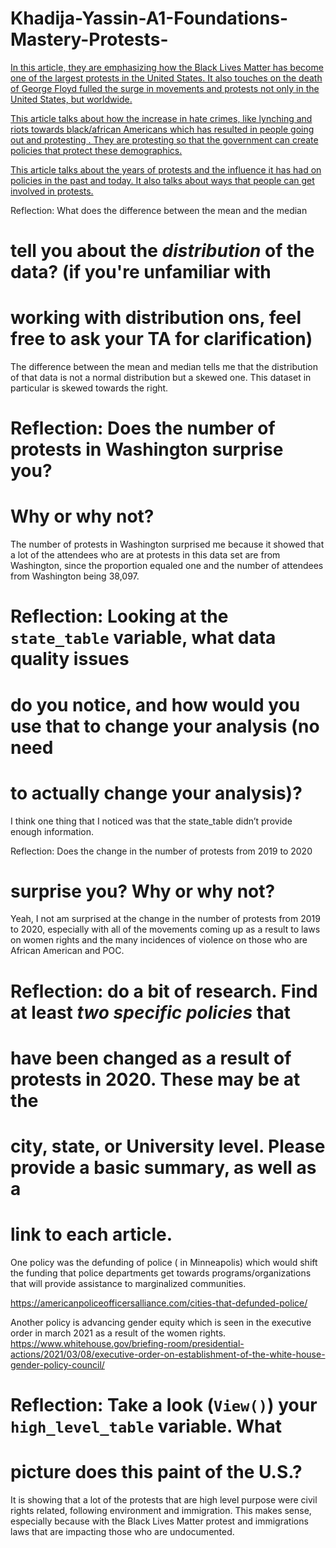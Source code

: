 # Khadija-Yassin-A1-Foundations-Mastery-Protests-
[In this article, they are emphasizing how the Black Lives Matter has become one of the largest protests in the United States. It also touches on the death of George Floyd fulled the surge in movements and protests not only in the United States, but worldwide.](https://www.nytimes.com/interactive/2020/07/03/us/george-floyd-protests-crowd-size.html)

[This article talks about how the increase in hate crimes, like lynching and riots towards black/african Americans which has resulted in people going out and protesting . They are protesting so that the government can create policies that protect these demographics.  ](https://www.brookings.edu/blog/how-we-rise/2021/06/09/pandemics-and-protests-america-has-experienced-racism-like-this-before/)

[This article talks about the years of protests and the influence it has had on policies in the past and today. It also talks about ways that people can get involved in protests.](https://www.adl.org/education/resources/tools-and-strategies/the-purpose-and-power-of-protest)

Reflection: What does the difference between the mean and the median
# tell you about the *distribution* of the data? (if you're unfamiliar with
# working with distribution ons, feel free to ask your TA for clarification)

The difference between the mean and median tells me that the distribution of that data is not a normal distribution but a skewed one. This dataset in particular is skewed towards the right. 

# Reflection: Does the number of protests in Washington surprise you?
# Why or why not?

The number of protests in Washington surprised me because it showed that a lot of the attendees who are at protests in this data set are from Washington, since the proportion equaled one and the number of attendees from Washington being 38,097. 

# Reflection: Looking at the `state_table` variable, what data quality issues
# do you notice, and how would you use that to change your analysis (no need
# to actually change your analysis)?

I think one thing that I noticed was that the state_table didn’t provide enough information.

Reflection: Does the change in the number of protests from 2019 to 2020
# surprise you? Why or why not?

Yeah, I not am surprised at the change in the number of protests from 2019 to 2020, especially with all of the movements coming up as a result to laws on women rights and the many incidences of violence on those who are African American and POC.

# Reflection: do a bit of research. Find at least *two specific policies* that
# have been changed as a result of protests in 2020. These may be at the
# city, state, or University level. Please provide a basic summary, as well as a
# link to each article.

One policy was the defunding of police ( in Minneapolis) which would shift the funding that police departments get towards programs/organizations that will provide assistance to marginalized communities. 

https://americanpoliceofficersalliance.com/cities-that-defunded-police/

Another policy is advancing gender equity which is seen in the executive order in march 2021 as a result of the women rights. 
https://www.whitehouse.gov/briefing-room/presidential-actions/2021/03/08/executive-order-on-establishment-of-the-white-house-gender-policy-council/


# Reflection: Take a look (`View()`) your `high_level_table` variable. What
# picture does this paint of the U.S.?

It is showing that a lot of the protests that are high level purpose were civil rights related, following environment and immigration. This makes sense, especially because with the Black Lives Matter protest and immigrations laws that are impacting those who are undocumented. 

